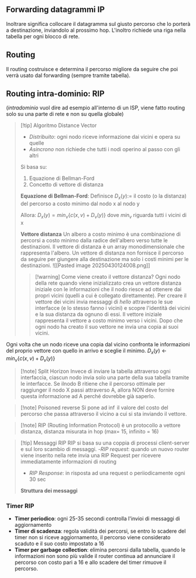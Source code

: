 ## Forwarding datagrammi IP
Inoltrare significa collocare il datagramma sul giusto percorso che lo porterà a destinazione, inviandolo al prossimo hop. L'inoltro richiede una riga nella tabella per ogni blocco di rete.

## Routing
Il routing costruisce e determina il percorso migliore da seguire che poi verrà usato dal forwarding (sempre tramite tabella).

## Routing intra-dominio: RIP
(*intradominio* vuol dire ad esempio all'interno di un ISP, viene fatto routing solo su una parte di rete e non su quella globale) 

>[!tip] Algoritmo Distance Vector
>- *Distribuito*: ogni nodo riceve informazione dai vicini e opera su quelle
>- *Asincrono* non richiede che tutti i nodi operino al passo con gli altri
>
>Si basa su:
>1) Equazione di Bellman-Ford
>2) Concetto di vettore di distanza
>
>**Equazione di Bellman-Ford**:
>Definisce 
>$D_x(y):=$ il costo (o la distanza) del percorso a costo minimo dal nodo x al nodo y
>
>Allora:
>$D_x(y) = min_v\{c(x,v)+D_v(y)\}$
>dove $min_v$ riguarda tutti i vicini di x
>
>**Vettore distanza**
>Un albero a costo minimo è una combinazione di percorsi a costo minimo dalla radice dell'albero verso tutte le destinazioni.
>Il vettore di distanza è un array monodimensionale che rappresenta l'albero. Un vettore di distanza non fornisce il percorso da seguire per giungere alla destinazione ma solo i costi minimi per le destinazioni.
>![[Pasted image 20250430124008.png]]
>
>>[!warning] Come viene creato il vettore distanza?
>>Ogni nodo della rete quando viene inizializzato crea un vettore distanza iniziale con le informazioni che il nodo riesce ad ottenere dai propri vicini (quelli a cui è collegato direttamente). Per creare il vettore dei vicini invia messaggi di *hello* attraverso le sue interfacce (e lo stesso fanno i vicini) e scopre l'identità dei vicini e la sua distanza da ognuno di essi. Il vettore iniziale rappresenta il vettore a costo minimo verso i vicini. Dopo che ogni nodo ha creato il suo vettore ne invia una copia ai suoi vicini.

Ogni volta che un nodo riceve una copia dal vicino confronta le informazioni del proprio vettore con quello in arrivo e sceglie il minimo. 
$D_x(y) \leftarrow min_v\{c(x,v)+D_v(y)\}$

 >[!note] Split Horizon
 >Invece di inviare la tabella attraverso ogni interfaccia, ciascun nodo invia solo una parte della sua tabella tramite le interfacce. Se ilnodo B ritiene che il percorso ottimale per raggiunger il nodo X passi attraverso A, allora NON deve fornire questa informazione ad A perché dovrebbe già saperlo.
 
 >[!note] Poisoned reverse 
 >Si pone ad $\inf$ il valore del costo del percorso che passa attraverso il vicino a cui si sta inviando il vettore.
 
>[!note] RIP (Routing Information Protocol)
>è un protocollo a vettore distanza, distanza misurata in hop (max= 15, infinito = 16)
>


>[!tip] Messaggi RIP
>RIP si basa su una coppia di processi client-server e sul loro scambio di messaggi.
>-*RIP request*: quando un nuovo router viene inserito nella rete invia una RIP Request per ricevere immediatamente informazioni di routing
>- *RIP Response*: in risposta ad una request o periiodicamente ogni 30 sec
>
>**Struttura dei messaggi**
>

### Timer RIP 
- **Timer periodico**: ogni 25-35 secondi controlla l'invioi di messaggi di aggiornamento
- **Timer di scadenza**: regola validità dei percorsi, se entro lo scadere del timer non si riceve aggiornamento, il percorso viene considerato scaduto e il suo costo impostato a 16
- **Timer per garbage collection**: elimina percorsi dalla tabella, quando le informazioni non sono più valide il router continua ad annunciare il percorso con costo pari a 16 e allo scadere del timer rimuove il percorso.
